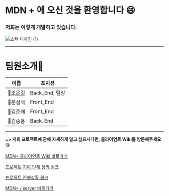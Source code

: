 # MDN + 에 오신 것을 환영합니다 😄

### 저희는 이렇게 개발하고 있습니다.

![스택 디자인 (1)](https://user-images.githubusercontent.com/76520075/118232974-46dabb00-b4cc-11eb-8d45-0949c7e06667.jpg)

--------------
# 팀원소개🙉
|이름|포지션|
|------|---|
|👦[조은길](https://github.com/USCgil0127)|Back_End, 팀장|
|👨문성석|Front_End|
|👨김준래|Front_End|
|👦김승용|Back_End|
-------------------

**=> 저희 프로젝트에 관해 자세하게 알고 싶으시다면, 클라이언트 Wiki를 방문해주세요** 😘
<br></br>
[MDN+ 클라이언트 Wiki 바로가기](https://github.com/codestates/MDNplus-client-/wiki)

[프로젝트 기획 단계 정리 링크](https://www.notion.so/b0a42708d8a04ecbabc3f45cf59c924a)

[프로젝트 진행상황 링크](https://www.notion.so/ddc38024f200471895f82a3a5e3c6942)

[MDN+ / server 바로가기](https://github.com/codestates/MDNplus-server-)

